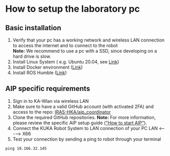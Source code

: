 # How to setup the laboratory pc

## Basic installation
1. Verify that your pc has a working network and wireless LAN connection to access the internet and to connect to the robot <br>
    **Note:** We recommend to use a pc with a SSD, since developing on a hard drive is slow.
2. Install Linux System ( e.g. Ubuntu 20.04, see [Link](https://releases.ubuntu.com/focal/))
3. Install Docker environment ([Link](https://docs.docker.com/engine/install/))
4. Install ROS Humble ([Link](https://docs.ros.org/en/humble/Installation.html))

## AIP specific requirements


1. Sign in to KA-Wlan via wireless LAN 
2. Make sure to have a valid GitHub account (with activated 2FA) and access to the repo: [IRAS-HKA/aip_coordinator](https://github.com/IRAS-HKA/aip_coordinator)
3. Clone the required GitHub repositories. 
   **Note:** For more information, please review the specific AIP setup guide (["How to start AIP"](/docs/how_to_start_aip.md)).
4. Connect the KUKA Robot System to LAN connection of your PC LAN <-----> X66
5. Test your connection by sending a ping to robot through your terminal
```shell
ping 10.166.32.145
```